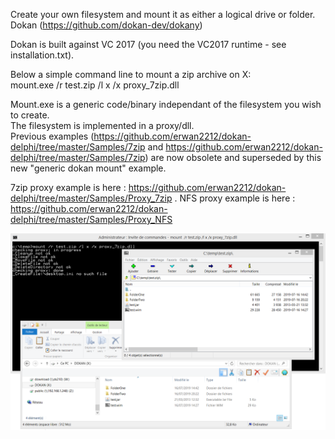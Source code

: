 Create your own filesystem and mount it as either a logical drive or folder.
Dokan (https://github.com/dokan-dev/dokany) <br/>


Dokan is built against VC 2017 (you need the VC2017 runtime - see installation.txt).<br/>

Below a simple command line to mount a zip archive on X:<br/>
mount.exe /r test.zip /l x /x proxy_7zip.dll <br/>

Mount.exe is a generic code/binary independant of the filesystem you wish to create. <br/>
The filesystem is implemented in a proxy/dll. <br/>
Previous examples (https://github.com/erwan2212/dokan-delphi/tree/master/Samples/7zip and https://github.com/erwan2212/dokan-delphi/tree/master/Samples/7zip) are now obsolete and superseded by this new "generic dokan mount" example.

7zip proxy example is here : https://github.com/erwan2212/dokan-delphi/tree/master/Samples/Proxy_7zip .
NFS proxy example is here : https://github.com/erwan2212/dokan-delphi/tree/master/Samples/Proxy_NFS

![Screenshot](screenshot.png)


